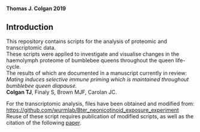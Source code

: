 #### Thomas J. Colgan 2019

## Introduction  
This repository contains scripts for the analysis of proteomic and transcriptomic data.  
These scripts were applied to investigate and visualise changes in the haemolymph proteome of bumblebee queens throughout the queen life-cycle.  
The results of which are documented in a manuscript currently in review:  
<i>Mating induces selective immune priming which is maintained throughout bumblebee queen diapause.</i>     
<b>Colgan TJ</b>, Finaly S, Brown MJF, Carolan JC.  

For the transcriptomic analysis, files have been obtained and modified from:  
https://github.com/wurmlab/Bter_neonicotinoid_exposure_experiment  
Reuse of these script requires publication of modified scripts, as well as the citation of the following [paper](https://onlinelibrary.wiley.com/doi/10.1111/mec.15047).  
